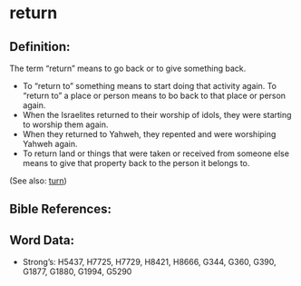 # return

## Definition:

The term “return” means to go back or to give something back.

* To “return to” something means to start doing that activity again. To “return to” a place or person means to bo back to that place or person again.
* When the Israelites returned to their worship of idols, they were starting to worship them again.
* When they returned to Yahweh, they repented and were worshiping Yahweh again.
* To return land or things that were taken or received from someone else means to give that property back to the person it belongs to.

(See also: [turn](../other/turn.md))

## Bible References:

## Word Data:

* Strong’s: H5437, H7725, H7729, H8421, H8666, G344, G360, G390, G1877, G1880, G1994, G5290
